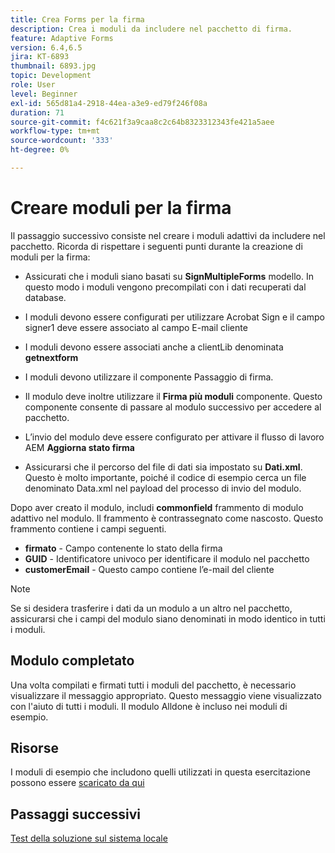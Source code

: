 ```yaml
---
title: Crea Forms per la firma
description: Crea i moduli da includere nel pacchetto di firma.
feature: Adaptive Forms
version: 6.4,6.5
jira: KT-6893
thumbnail: 6893.jpg
topic: Development
role: User
level: Beginner
exl-id: 565d81a4-2918-44ea-a3e9-ed79f246f08a
duration: 71
source-git-commit: f4c621f3a9caa8c2c64b8323312343fe421a5aee
workflow-type: tm+mt
source-wordcount: '333'
ht-degree: 0%

---
```


# Creare moduli per la firma

Il passaggio successivo consiste nel creare i moduli adattivi da includere nel pacchetto. Ricorda di rispettare i seguenti punti durante la creazione di moduli per la firma:

* Assicurati che i moduli siano basati su **SignMultipleForms** modello. In questo modo i moduli vengono precompilati con i dati recuperati dal database.

* I moduli devono essere configurati per utilizzare Acrobat Sign e il campo signer1 deve essere associato al campo E-mail cliente
* I moduli devono essere associati anche a clientLib denominata **getnextform**
* I moduli devono utilizzare il componente Passaggio di firma.
* Il modulo deve inoltre utilizzare il **Firma più moduli** componente. Questo componente consente di passare al modulo successivo per accedere al pacchetto.
* L’invio del modulo deve essere configurato per attivare il flusso di lavoro AEM **Aggiorna stato firma**
* Assicurarsi che il percorso del file di dati sia impostato su **Dati.xml**. Questo è molto importante, poiché il codice di esempio cerca un file denominato Data.xml nel payload del processo di invio del modulo.

Dopo aver creato il modulo, includi **commonfield** frammento di modulo adattivo nel modulo. Il frammento è contrassegnato come nascosto. Questo frammento contiene i campi seguenti.

* **firmato** - Campo contenente lo stato della firma
* **GUID** - Identificatore univoco per identificare il modulo nel pacchetto
* **customerEmail** - Questo campo contiene l’e-mail del cliente



>[!NOTE]
>Se si desidera trasferire i dati da un modulo a un altro nel pacchetto, assicurarsi che i campi del modulo siano denominati in modo identico in tutti i moduli.

## Modulo completato

Una volta compilati e firmati tutti i moduli del pacchetto, è necessario visualizzare il messaggio appropriato. Questo messaggio viene visualizzato con l&#39;aiuto di tutti i moduli. Il modulo Alldone è incluso nei moduli di esempio.

## Risorse

I moduli di esempio che includono quelli utilizzati in questa esercitazione possono essere [scaricato da qui](assets/forms-for-signing.zip)

## Passaggi successivi

[Test della soluzione sul sistema locale](./testing-and-trouble-shooting.md)
